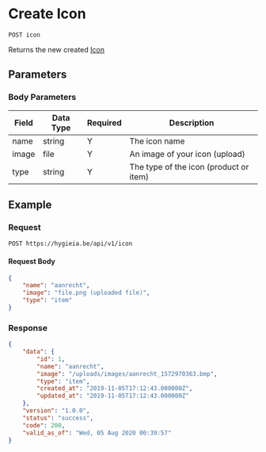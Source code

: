 # Create Icon

    POST icon
    
Returns the new created [Icon]

## Parameters
### Body Parameters
Field | Data Type | Required | Description
--- | --- | --- | ---
name | string | Y | The icon name
image | file | Y | An image of your icon (upload)
type | string | Y | The type of the icon (product or item)

## Example
### Request

    POST https://hygieia.be/api/v1/icon

#### Request Body
```json 
{
    "name": "aanrecht",
    "image": "file.png (uploaded file)",
    "type": "item"
} 
```

### Response
``` json
{
    "data": {
        "id": 1,
        "name": "aanrecht",
        "image": "/uploads/images/aanrecht_1572970363.bmp",
        "type": "item",
        "created_at": "2019-11-05T17:12:43.000000Z",
        "updated_at": "2019-11-05T17:12:43.000000Z"
    },
    "version": "1.0.0",
    "status": "success",
    "code": 200,
    "valid_as_of": "Wed, 05 Aug 2020 00:39:57"
}
```

[Icon]: README.md